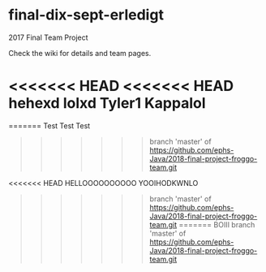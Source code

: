 # final-dix-sept-erledigt
2017 Final Team Project

Check the wiki for details and team pages.

<<<<<<< HEAD
<<<<<<< HEAD
hehexd lolxd Tyler1 Kappalol
=======
=======
Test Test Test
>>>>>>> branch 'master' of https://github.com/ephs-Java/2018-final-project-froggo-team.git

<<<<<<< HEAD
HELLOOOOOOOOOO YOOIHODKWNLO
>>>>>>> branch 'master' of https://github.com/ephs-Java/2018-final-project-froggo-team.git
=======
BOIII
>>>>>>> branch 'master' of https://github.com/ephs-Java/2018-final-project-froggo-team.git
